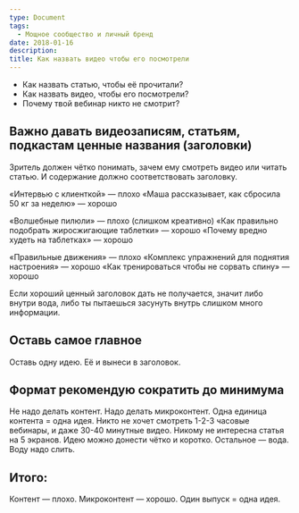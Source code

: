 ```yaml
---
type: Document
tags:
  - Мощное сообщество и личный бренд
date: 2018-01-16
description: 
title: Как назвать видео чтобы его посмотрели
---
```


- Как назвать статью, чтобы её прочитали?
- Как назвать видео, чтобы его посмотрели?
- Почему твой вебинар никто не смотрит?

## Важно давать видеозаписям, статьям, подкастам ценные названия (заголовки) 
Зритель должен чётко понимать, зачем ему смотреть видео или читать статью. И содержание должно соответствовать заголовку.

«Интервью с клиенткой» — плохо
«Маша рассказывает, как сбросила 50 кг за неделю» — хорошо

«Волшебные пилюли» — плохо (слишком креативно)
«Как правильно подобрать жиросжигающие таблетки» — хорошо
«Почему вредно худеть на таблетках» — хорошо

«Правильные движения» — плохо
«Комплекс упражнений для поднятия настроения» — хорошо
«Как тренироваться чтобы не сорвать спину» — хорошо

Если хороший ценный заголовок дать не получается, значит либо внутри вода, либо ты пытаешься засунуть внутрь слишком много информации.

## Оставь самое главное
Оставь одну идею. Её и вынеси в заголовок.

## Формат рекомендую сократить до минимума 
Не надо делать контент. Надо делать микроконтент. Одна единица контента = одна идея. Никто не хочет смотреть 1-2-3 часовые вебинары, и даже 30-40 минутные видео. Никому не интересна статья на 5 экранов. Идею можно донести чётко и коротко. Остальное — вода. Воду надо слить.

## Итого:
Контент — плохо. Микроконтент — хорошо. Один выпуск = одна идея.
